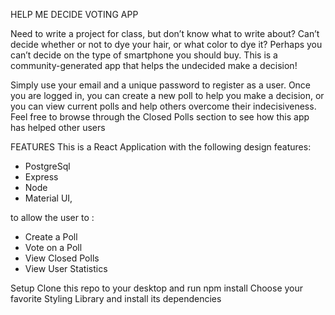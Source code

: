 HELP ME DECIDE VOTING APP


Need to write a project for class, but don’t know what to write about? Can’t decide whether or not to dye your hair, or what color to dye it? Perhaps you can’t decide on the type of smartphone you should buy. This is a community-generated app that helps the undecided make a decision!

Simply use your email and a unique password to register as a user. Once you are logged in, you can create a new poll to help you make a decision, or you can view current polls and help others overcome their indecisiveness. Feel free to browse through the Closed Polls section to see how this app has helped other users


FEATURES
This is a React Application with the following design features:
* PostgreSql
* Express
* Node
* Material UI,

to allow the user to :
* Create a Poll
* Vote on a Poll
* View Closed Polls
* View User Statistics


Setup
Clone this repo to your desktop and run npm install
Choose your favorite Styling Library and install its dependencies



